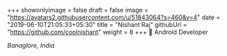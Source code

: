 +++
showonlyimage = false
draft = false
image = "https://avatars2.githubusercontent.com/u/51843064?s=460&v=4"
date = "2019-06-10T21:05:33+05:30"
title = "Nishant Raj"
githubUrl = "https://github.com/coolnishant"
weight = 8
+++
📱 Android Developer

*Banaglore, India*

<!--more-->